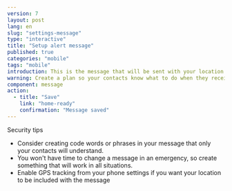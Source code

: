 ```yaml
---
version: 7
layout: post
lang: en
slug: "settings-message"
type: "interactive"
title: "Setup alert message"
published: true
categories: "mobile"
tags: "mobile"
introduction: This is the message that will be sent with your location. 
warning: Create a plan so your contacts know what to do when they receive this
component: message
action:
  - title: "Save"
    link: "home-ready"
    confirmation: "Message saved"
---
```


Security tips

 - Consider creating code words or phrases in your message that only your contacts will understand.
 - You won't have time to change a message in an emergency, so create something that will work in all situations. 
 - Enable GPS tracking from your phone settings if you want your location to be included with the message  
